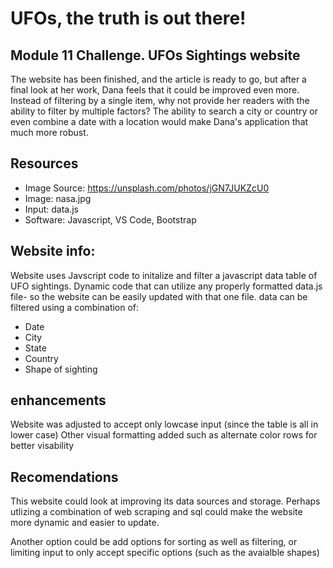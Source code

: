 # UFOs, the truth is out there!

## Module 11 Challenge. UFOs Sightings website
The website has been finished, and the article is ready to go, but after a final look at her work, Dana feels that it could be improved even more. Instead of filtering by a single item, why not provide her readers with the ability to filter by multiple factors? The ability to search a city or country or even combine a date with a location would make Dana's application that much more robust.

## Resources
- Image Source: https://unsplash.com/photos/jGN7JUKZcU0
- Image: nasa.jpg
- Input: data.js
- Software: Javascript, VS Code,  Bootstrap

## Website info:
Website uses Javscript code to initalize and filter a javascript data table of UFO sightings. Dynamic code that can utilize any properly formatted data.js file- so the website can be easily updated with that one file. data can be filtered using a combination of:

- Date
- City
- State
- Country 
- Shape of sighting

## enhancements
Website was adjusted to accept only lowcase input (since the table is all in lower case) Other visual formatting added such as alternate color rows for better visability

## Recomendations
This website could look at improving its data sources and storage. Perhaps utlizing a combination of web scraping and sql could make the website more dynamic and easier to update.

Another option could be add options for sorting as well as filtering, or limiting input to only accept specific options (such as the avaialble shapes)
